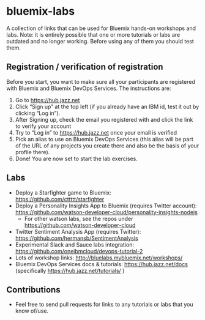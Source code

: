 # bluemix-labs
A collection of links that can be used for Bluemix hands-on workshops and labs. Note: it is entirely possible that one or more tutorials or labs are outdated and no longer working. Before using any of them you should test them.

## Registration / verification of registration
Before you start, you want to make sure all your participants are registered with Bluemix and Bluemix DevOps Services. The instructions are:

1. Go to https://hub.jazz.net
2. Click “Sign up” at the top left (if you already have an IBM id, test it out by clicking “Log in”).
3. After Signing up, check the email you registered with and click the link to verify your account
4. Try to “Log in” to https://hub.jazz.net once your email is verified
5. Pick an alias to use on Bluemix DevOps Services (this alias will be part of the  URL of any projects you create there and also be the basis of your profile there).
6. Done! You are now set to start the lab exercises.


## Labs

- Deploy a Starfighter game to Bluemix: https://github.com/cttttt/starfighter
- Deploy a Personality Insights App to Bluemix (requires Twitter account): https://github.com/watson-developer-cloud/personality-insights-nodejs
  - For other watson labs, see the repos under https://github.com/watson-developer-cloud
- Twitter Sentiment Analysis App (requires Twitter): https://github.com/hermansb/SentimentAnalysis
- Experimental Slack and Sauce labs integration: https://github.com/oneibmcloud/devops-tutorial-2
- Lots of workshop links: http://bluelabs.mybluemix.net/workshops/ 
- Bluemix DevOps Services docs & tutorials: https://hub.jazz.net/docs (specifically https://hub.jazz.net/tutorials/ )


## Contributions
- Feel free to send pull requests for links to any tutorials or labs that you know of/use.
